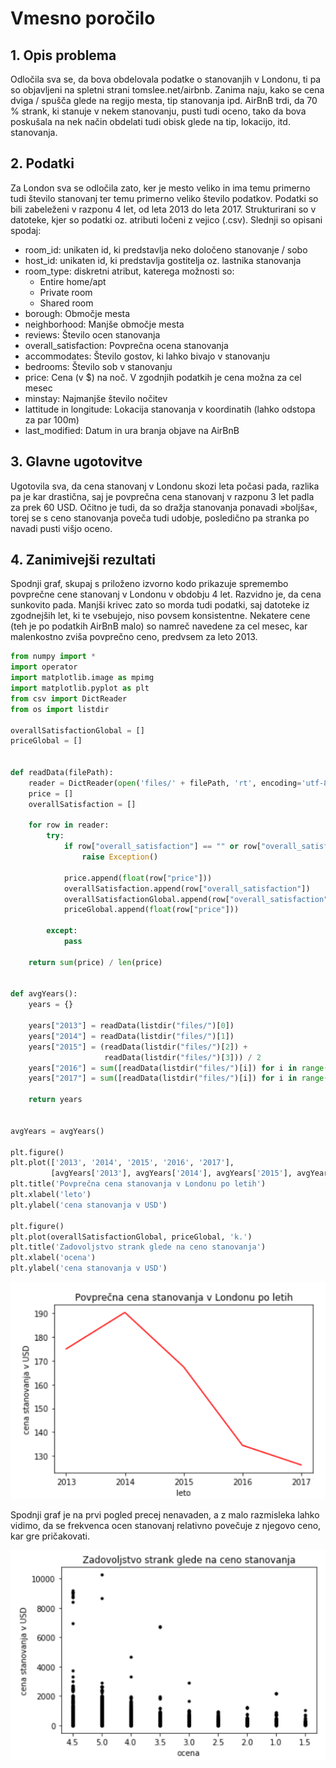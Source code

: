 # Vmesno poročilo


## 1. Opis problema
Odločila sva se, da bova obdelovala podatke o stanovanjih v Londonu, ti pa so objavljeni na spletni strani tomslee.net/airbnb. Zanima naju, kako se cena dviga / spušča glede na regijo mesta, tip stanovanja ipd. AirBnB trdi, da 70 % strank, ki stanuje v nekem stanovanju, pusti tudi oceno, tako da bova poskušala na nek način obdelati tudi obisk glede na tip, lokacijo, itd. stanovanja. 


## 2. Podatki
Za London sva se odločila zato, ker je mesto veliko in ima temu primerno tudi število stanovanj ter temu primerno veliko število podatkov. Podatki so bili zabeleženi v razponu 4 let, od leta 2013 do leta 2017. Strukturirani so v datoteke, kjer so podatki oz. atributi ločeni z vejico (.csv). Slednji so opisani spodaj:
- room_id: unikaten id, ki predstavlja neko določeno stanovanje / sobo
- host_id: unikaten id, ki predstavlja gostitelja oz. lastnika stanovanja
- room_type: diskretni atribut, katerega možnosti so:
  - Entire home/apt
  - Private room
  - Shared room
- borough: Območje mesta
- neighborhood: Manjše območje mesta
- reviews: Število ocen stanovanja
- overall_satisfaction: Povprečna ocena stanovanja
- accommodates: Število gostov, ki lahko bivajo v stanovanju
- bedrooms: Število sob v stanovanju
- price: Cena (v $) na noč. V zgodnjih podatkih je cena možna za cel mesec
- minstay: Najmanjše število nočitev
- lattitude in longitude: Lokacija stanovanja v koordinatih (lahko odstopa za par 100m)
- last_modified: Datum in ura branja objave na AirBnB


## 3. Glavne ugotovitve
Ugotovila sva, da cena stanovanj v Londonu skozi leta počasi pada, razlika pa je kar drastična, saj je povprečna cena stanovanj v razponu 3 let padla za prek 60 USD.
Očitno je tudi, da so dražja stanovanja ponavadi »boljša«, torej se s ceno stanovanja poveča tudi udobje, posledično pa stranka po navadi pusti višjo oceno.


## 4. Zanimivejši rezultati
Spodnji graf, skupaj s priloženo izvorno kodo prikazuje spremembo povprečne cene stanovanj v Londonu v obdobju 4 let. Razvidno je, da cena sunkovito pada. Manjši krivec zato so morda tudi podatki, saj datoteke iz zgodnejših let, ki te vsebujejo, niso povsem konsistentne. Nekatere cene (teh je po podatkih AirBnB malo) so namreč navedene za cel mesec, kar malenkostno zviša povprečno ceno, predvsem za leto 2013.


```python
from numpy import *
import operator
import matplotlib.image as mpimg
import matplotlib.pyplot as plt
from csv import DictReader
from os import listdir

overallSatisfactionGlobal = []
priceGlobal = []


def readData(filePath):
    reader = DictReader(open('files/' + filePath, 'rt', encoding='utf-8'))
    price = []
    overallSatisfaction = []

    for row in reader:
        try:
            if row["overall_satisfaction"] == "" or row["overall_satisfaction"] == "0.0":
                raise Exception()

            price.append(float(row["price"]))
            overallSatisfaction.append(row["overall_satisfaction"])
            overallSatisfactionGlobal.append(row["overall_satisfaction"])
            priceGlobal.append(float(row["price"]))

        except:
            pass

    return sum(price) / len(price)


def avgYears():
    years = {}

    years["2013"] = readData(listdir("files/")[0])
    years["2014"] = readData(listdir("files/")[1])
    years["2015"] = (readData(listdir("files/")[2]) +
                     readData(listdir("files/")[3])) / 2
    years["2016"] = sum([readData(listdir("files/")[i]) for i in range(4, 9)]) / 5
    years["2017"] = sum([readData(listdir("files/")[i]) for i in range(9, 16)]) / 7

    return years


avgYears = avgYears()

plt.figure()
plt.plot(['2013', '2014', '2015', '2016', '2017'],
         [avgYears['2013'], avgYears['2014'], avgYears['2015'], avgYears['2016'], avgYears['2017']], 'r')
plt.title('Povprečna cena stanovanja v Londonu po letih')
plt.xlabel('leto')
plt.ylabel('cena stanovanja v USD')

plt.figure()
plt.plot(overallSatisfactionGlobal, priceGlobal, 'k.')
plt.title('Zadovoljstvo strank glede na ceno stanovanja')
plt.xlabel('ocena')
plt.ylabel('cena stanovanja v USD')
```

![alt text](https://github.com/maticlahajnar/PR18MLKL/blob/master/Graf1.png)

Spodnji graf je na prvi pogled precej nenavaden, a z malo razmisleka lahko vidimo, da se frekvenca ocen stanovanj relativno povečuje z njegovo ceno, kar gre pričakovati.

![alt text](https://github.com/maticlahajnar/PR18MLKL/blob/master/Graf2.png)
